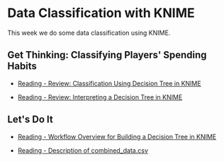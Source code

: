 # Data Classification with KNIME

This week we do some data classification using KNIME.

## Get Thinking: Classifying Players' Spending Habits

- [Reading - Review: Classification Using Decision Tree in KNIME](https://www.coursera.org/learn/big-data-project/supplement/XVotb/review-classification-using-decision-tree-in-knime)

- [Reading - Review: Interpreting a Decision Tree in KNIME](https://www.coursera.org/learn/big-data-project/supplement/u5Iz5/review-interpreting-a-decision-tree-in-knime)

## Let's Do It

- [Reading - Workflow Overview for Building a Decision Tree in KNIME](https://www.coursera.org/learn/big-data-project/supplement/5IEPD/workflow-overview-for-building-a-decision-tree-in-knime)

- [Reading - Description of combined_data.csv](https://www.coursera.org/learn/big-data-project/supplement/5iPBb/description-of-combined-data-csv)